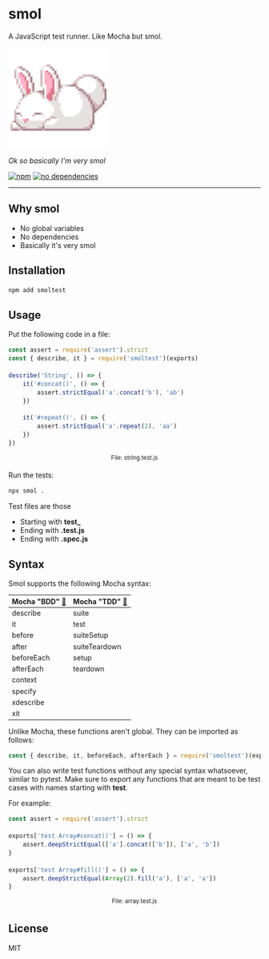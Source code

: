 smol
===

A JavaScript test runner. Like Mocha but smol.

[<img src="https://raw.githubusercontent.com/mvasilkov/smol/master/files/smol.png" width="200" height="200">][github]

*Ok so basically I'm very smol*

[![npm][npm-badge]][npm-url]
[![no dependencies][dependencies-badge]][dependencies-url]

---

Why smol
---

- No global variables
- No dependencies
- Basically it's very smol

Installation
---

```sh
npm add smoltest
```

Usage
---

Put the following code in a file:

```javascript
const assert = require('assert').strict
const { describe, it } = require('smoltest')(exports)

describe('String', () => {
    it('#concat()', () => {
        assert.strictEqual('a'.concat('b'), 'ab')
    })

    it('#repeat()', () => {
        assert.strictEqual('a'.repeat(2), 'aa')
    })
})
```

<p align="center"><sup>File: string.test.js</sup></p>

Run the tests:

```sh
npx smol .
```

Test files are those

- Starting with **test_**
- Ending with **.test.js**
- Ending with **.spec.js**

Syntax
---

Smol supports the following Mocha syntax:

| Mocha "BDD" [🔗][docs-bdd] | Mocha "TDD" [🔗][docs-tdd]
| --- | ---
| describe | suite
| it | test
| before | suiteSetup
| after | suiteTeardown
| beforeEach | setup
| afterEach | teardown
| context |
| specify |
| xdescribe |
| xit |

Unlike Mocha, these functions aren't global. They can be imported
as follows:

```javascript
const { describe, it, beforeEach, afterEach } = require('smoltest')(exports)
```

You can also write test functions without any special syntax whatsoever,
similar to pytest. Make sure to export any functions that are meant to be
test cases with names starting with **test**.

For example:

```javascript
const assert = require('assert').strict

exports['test Array#concat()'] = () => {
    assert.deepStrictEqual(['a'].concat(['b']), ['a', 'b'])
}

exports['test Array#fill()'] = () => {
    assert.deepStrictEqual(Array(2).fill('a'), ['a', 'a'])
}
```

<p align="center"><sup>File: array.test.js</sup></p>

License
---

MIT

[github]: https://github.com/mvasilkov/smol
[npm-badge]: https://img.shields.io/npm/v/smoltest.svg?style=flat
[npm-url]: https://www.npmjs.com/package/smoltest
[dependencies-badge]: https://img.shields.io/david/mvasilkov/smol?style=flat
[dependencies-url]: https://www.npmjs.com/package/smoltest?activeTab=dependencies
[docs-bdd]: https://mochajs.org/#bdd
[docs-tdd]: https://mochajs.org/#tdd
